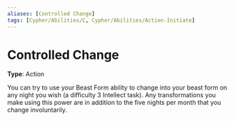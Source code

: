 ```yaml
---
aliases: [Controlled Change]
tags: [Cypher/Abilities/C, Cypher/Abilities/Action-Initiate]
---
```


# Controlled Change

**Type**: Action

You can try to use your Beast Form ability to change into your beast form on any night you wish (a difficulty 3 Intellect task). Any transformations you make using this power are in addition to the five nights per month that you change involuntarily.
